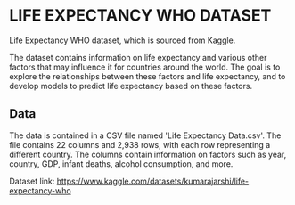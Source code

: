 <h1> LIFE EXPECTANCY WHO DATASET </h1>

Life Expectancy WHO dataset, which is sourced from Kaggle.

The dataset contains information on life expectancy and various other factors that may influence it for countries around the world. The goal is to explore the relationships between these factors and life expectancy, and to develop models to predict life expectancy based on these factors.

<h2> Data </h2>


The data is contained in a CSV file named 'Life Expectancy Data.csv'. The file contains 22 columns and 2,938 rows, with each row representing a different country. The columns contain information on factors such as year, country, GDP, infant deaths, alcohol consumption, and more.

Dataset link: https://www.kaggle.com/datasets/kumarajarshi/life-expectancy-who
